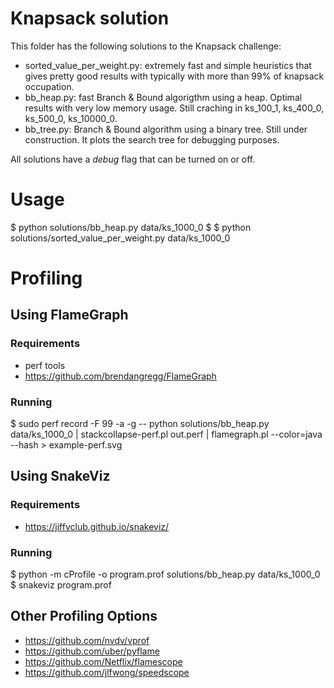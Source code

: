 # Knapsack solution

This folder has the following solutions to the Knapsack challenge:

- sorted_value_per_weight.py: extremely fast and simple heuristics that gives pretty good results with typically with more than 99% of knapsack occupation.
- bb_heap.py: fast Branch & Bound algorigthm using a heap. Optimal results with very low memory usage. Still craching in ks_100_1, ks_400_0, ks_500_0, ks_10000_0.
- bb_tree.py: Branch & Bound algorithm using a binary tree. Still under construction. It plots the search tree for debugging purposes.

All solutions have a *debug* flag that can be turned on or off.

# Usage

$ python solutions/bb_heap.py data/ks_1000_0
$ $ python solutions/sorted_value_per_weight.py data/ks_1000_0


# Profiling

## Using FlameGraph
### Requirements

 - perf tools
 - https://github.com/brendangregg/FlameGraph

### Running 

$ sudo perf record -F 99 -a -g -- python solutions/bb_heap.py data/ks_1000_0 | stackcollapse-perf.pl out.perf | flamegraph.pl --color=java --hash > example-perf.svg

## Using SnakeViz


### Requirements

- https://jiffyclub.github.io/snakeviz/

### Running 

$ python -m cProfile -o program.prof solutions/bb_heap.py data/ks_1000_0
$ snakeviz program.prof


## Other Profiling Options

- https://github.com/nvdv/vprof
- https://github.com/uber/pyflame
- https://github.com/Netflix/flamescope
- https://github.com/jlfwong/speedscope
